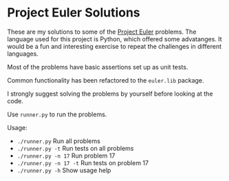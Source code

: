 Project Euler Solutions 
=======================

These are my solutions to some of the [Project Euler](https://projecteuler.net) problems.
The language used for this project is Python, which offered some advatanges.
It would be a fun and interesting exercise to repeat the challenges in different languages.


Most of the problems have basic assertions set up as unit tests.

Common functionality has been refactored to the `euler.lib` package.


I strongly suggest solving the problems by yourself before looking at the code.


Use `runner.py` to run the problems.

Usage:
 * `./runner.py` Run all problems
 * `./runner.py -t` Run tests on all problems
 * `./runner.py -n 17` Run problem 17
 * `./runner.py -n 17 -t` Run tests on problem 17
 * `./runner.py -h` Show usage help